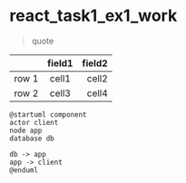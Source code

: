 # react_task1_ex1_work

> quote

|       | field1 | field2 |
|-------|:------:|-------:|
| row 1 | cell1  | cell2  |
| row 2 | cell3  | cell4  |

```plantuml
@startuml component
actor client
node app
database db

db -> app
app -> client
@enduml
```